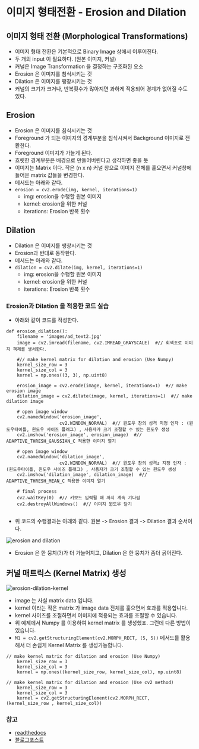 # 이미지 형태전환 - Erosion and Dilation



## 이미지 형태 전환 (Morphological Transformations)

- 이미지 형태 전환은 기본적으로 Binary Image 상에서 이루어진다.
- 두 개의 input 이 필요하다. (원본 이미지, 커널)
- 커널은 Image Transformation 을 결정하는 구조화된 요소
- Erosion 은 이미지를 침식시키는 것
- Dilation 은 이미지를 팽창시키는 것
- 커널의 크기가 크거나, 반복횟수가 많아지면 과하게 적용되어 경계가 없어질 수도 있다.



## Erosion

- Erosion 은 이미지를 침식시키는 것
- Foreground 가 되는 이미지의 경계부분을 침식시켜서 Background 이미지로 전환한다.
- Foreground 이미지가 가늘게 된다.
- 흐릿한 경계부분은 배경으로 만들어버린다고 생각하면 좋을 듯
- 이미지는 Matrix 이다. 작은 (n x n) 커널 창으로 이미지 전체를 훝으면서 커널창에 들어온 matrix 값들을 변경한다.
- 메서드는 아래와 같다.
- `erosion = cv2.erode(img, kernel, iterations=1)`
  - img: erosion을 수행할 원본 이미지
  - kernel: erosion을 위한 커널
  - iterations: Erosion 반복 횟수



## Dilation

- Dilation 은 이미지를 팽창시키는 것
- Erosion과 반대로 동작한다.
- 메서드는 아래와 같다.
- `dilation = cv2.dilate(img, kernel, iterations=1)`
  - img: erosion을 수행할 원본 이미지
  - kernel: erosion을 위한 커널
  - iterations: Erosion 반복 횟수



### Erosion과 Dilation 을 적용한 코드 실습

- 아래와 같이 코드를 작성한다.

```
def erosion_dilation():
    filename = 'images/ad_text2.jpg'
    image = cv2.imread(filename, cv2.IMREAD_GRAYSCALE)  #// 회색조로 이미지 객체를 생서한다.

    #// make kernel matrix for dilation and erosion (Use Numpy)
    kernel_size_row = 3
    kernel_size_col = 3
    kernel = np.ones((3, 3), np.uint8)

    erosion_image = cv2.erode(image, kernel, iterations=1)  #// make erosion image
    dilation_image = cv2.dilate(image, kernel, iterations=1)  #// make dilation image

    # open image window
    cv2.namedWindow('erosion_image',
                    cv2.WINDOW_NORMAL)  #// 윈도우 창의 성격 지정 인자 : (윈도우타이틀, 윈도우 사이즈 플래그) , 사용자가 크기 조절할 수 있는 윈도우 생성
    cv2.imshow('erosion_image', erosion_image)  #// ADAPTIVE_THRESH_GAUSSIAN_C 적용한 이미지 열기

    # open image window
    cv2.namedWindow('dilation_image',
                    cv2.WINDOW_NORMAL)  #// 윈도우 창의 성격z 지정 인자 : (윈도우타이틀, 윈도우 사이즈 플래그) , 사용자가 크기 조절할 수 있는 윈도우 생성
    cv2.imshow('dilation_image', dilation_image)  #// ADAPTIVE_THRESH_MEAN_C 적용한 이미지 열기

    # final process
    cv2.waitKey(0)  #// 키보드 입력될 때 까지 계속 기다림
    cv2.destroyAllWindows()  #// 이미지 윈도우 닫기
    
```

- 위 코드의 수행결과는 아래와 같다. 원본 -> Erosion 결과 -> Dilation 결과 순서이다.

![erosion and dilation](http://nicewoong.github.io/assets/erosion-and-dilation.png)

- Erosion 은 한 뭉치(?)가 더 가늘어지고, Dilation 은 한 뭉치가 좀더 굵어진다.



## 커널 매트릭스 (Kernel Matrix) 생성

![erosion-dilation-kernel](http://nicewoong.github.io/assets/erosion-dilation-kernel.png)

- image 는 사실 matrix data 입니다.
- kernel 이라는 작은 matrix 가 image data 전체를 훑으면서 효과를 적용합니다.
- kernel 사이즈를 조절하면서 이미지에 적용되는 효과를 조절할 수 있습니다.
- 위 예제에서 Numpy 를 이용하여 kernel matrix 를 생성했죠. 그런데 다른 방법이 있습니다.
- `M1 = cv2.getStructuringElement(cv2.MORPH_RECT, (5, 5))` 메서드를 활용해서 더 손쉽게 Kernel Matrix 를 생성가능합니다.

```
// make kernel matrix for dilation and erosion (Use Numpy)
    kernel_size_row = 3
    kernel_size_col = 3
    kernel = np.ones((kernel_size_row, kernel_size_col), np.uint8)

// make kernel matrix for dilation and erosion (Use cv2 method)
    kernel_size_row = 3
    kernel_size_col = 3
    kernel = cv2.getStructuringElement(cv2.MORPH_RECT, (kernel_size_row , kernel_size_col))
```



### 참고

- [readthedocs](http://opencv-python.readthedocs.io/en/latest/doc/12.imageMorphological/imageMorphological.html?highlight=erosion)
- [블로그포스트](http://blog.naver.com/PostView.nhn?blogId=samsjang&logNo=220505815055&parentCategoryNo=&categoryNo=66&viewDate=&isShowPopularPosts=false&from=postList)